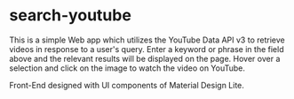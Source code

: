 # search-youtube
This is a simple Web app which utilizes the YouTube Data API v3 to retrieve videos in response to a user's query. Enter a keyword or phrase in the field above and the relevant results will be displayed on the page. Hover over a selection and click on the image to watch the video on YouTube.

Front-End designed with UI components of Material Design Lite.

